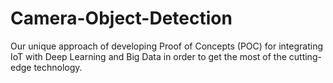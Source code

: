 # Camera-Object-Detection
Our unique approach of developing Proof of Concepts (POC) for integrating IoT with Deep Learning and Big Data in order to get the most of the cutting-edge technology.
